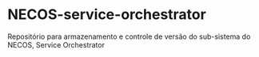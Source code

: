 # NECOS-service-orchestrator
Repositório para armazenamento e controle de versão do sub-sistema do NECOS, Service Orchestrator
